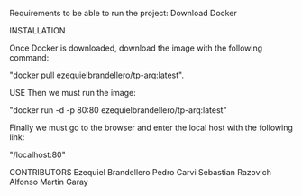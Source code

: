 Requirements to be able to run the project:
Download Docker

INSTALLATION

Once Docker is downloaded, download the image with the following command: 

"docker pull ezequielbrandellero/tp-arq:latest".


USE
Then we must run the image: 

"docker run -d -p 80:80 ezequielbrandellero/tp-arq:latest"


Finally we must go to the browser and enter the local host with the following link:

"/localhost:80"


CONTRIBUTORS
Ezequiel Brandellero
Pedro Carvi
Sebastian Razovich
Alfonso Martin Garay
